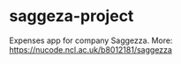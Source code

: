 # saggeza-project
Expenses app for company Saggezza.
More: https://nucode.ncl.ac.uk/b8012181/saggezza
